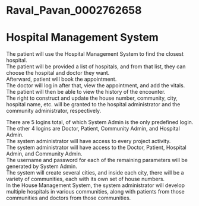 # Raval_Pavan_0002762658
# Hospital Management System
The patient will use the Hospital Management System to find the closest hospital.\
The patient will be provided a list of hospitals, and from that list, they can choose the hospital and doctor they want.\
Afterward, patient will book the appointment.\
The doctor will log in after that, view the appointment, and add the vitals.\
The patient will then be able to view the history of the encounter.\
The right to construct and update the house number, community, city, hospital name, etc. will be granted to the hospital administrator and the community administrator, respectively. 


There are 5 logins total, of which System Admin is the only predefined login. The other 4 logins are Doctor, Patient, Community Admin, and Hospital Admin.\
The system administrator will have access to every project activity.\
The system administrator will have access to the Doctor, Patient, Hospital Admin, and Community Admin.\
The username and password for each of the remaining parameters will be generated by System Admin.\
The system will create several cities, and inside each city, there will be a variety of communities, each with its own set of house numbers.\
In the House Management System, the system administrator will develop multiple hospitals in various communities, along with patients from those communities and doctors from those communities.
